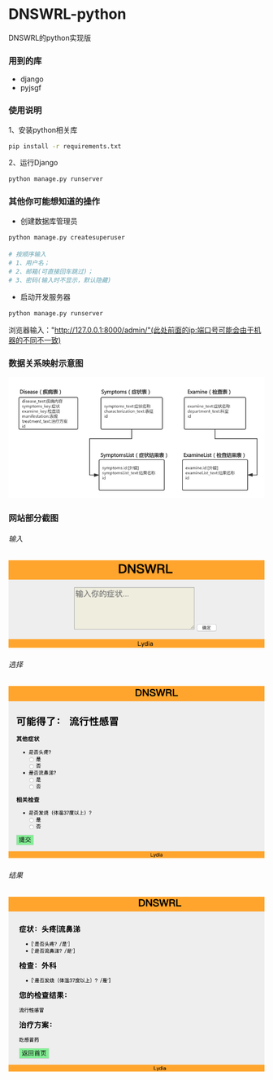 # DNSWRL-python
DNSWRL的python实现版

### 用到的库
- django
- pyjsgf

### 使用说明
1、安装python相关库
```bash
pip install -r requirements.txt
```
2、运行Django
```bash
python manage.py runserver
```

### 其他你可能想知道的操作
- 创建数据库管理员
```bash
python manage.py createsuperuser

# 按顺序输入
# 1、用户名；
# 2、邮箱(可直接回车跳过)；
# 3、密码(输入时不显示，默认隐藏)
```
- 启动开发服务器
```bash
python manage.py runserver
```
浏览器输入："http://127.0.0.1:8000/admin/"(此处前面的ip:端口号可能会由于机器的不同不一致)

### 数据关系映射示意图
![数据关系映射图](./img/DNSWRL-python数据结构图.png)

### 网站部分截图
###### 输入
![input pic](./img/input.png)
###### 选择
![choice pic](./img/choice.png)
###### 结果
![result pic](./img/result.png)
